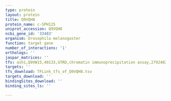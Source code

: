 ```yaml
---
type: protein
layout: protein
title: Q9VQH8
protein_name: c-SPH125
uniprot_accession: Q9VQH8
ncbi_gene_id: '33483'
organism: Drosophila melanogaster
function: target gene
number_of_interactions: '1'
orthologs: ''
jaspar_matrices: ''
tfs: ash1,Q9VW15,40133,GTRD,chromatin immunoprecipitation assay,27924024%5Buid%5D,No
targets: ''
tfs_download: TFLink_tfs_of_Q9VQH8.tsv
targets_download: ''
bindingSites_download: ''
binding_sites_ls: ''

---
```

